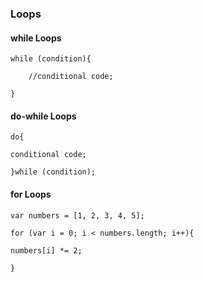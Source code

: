 ###  Loops

#### while Loops

```
while (condition){

	//conditional code;

}
```

#### do-while Loops
```
do{

conditional code;

}while (condition);

```

#### for Loops
```
var numbers = [1, 2, 3, 4, 5];

for (var i = 0; i < numbers.length; i++){

numbers[i] *= 2;

}
```
